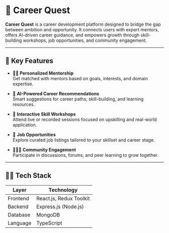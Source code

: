 # 🎯 Career Quest

**Career Quest** is a career development platform designed to bridge the gap between ambition and opportunity. It connects users with expert mentors, offers AI-driven career guidance, and empowers growth through skill-building workshops, job opportunities, and community engagement.

---

## 🚀 Key Features

- 👨‍🏫 **Personalized Mentorship**  
  Get matched with mentors based on goals, interests, and domain expertise.

- 🤖 **AI-Powered Career Recommendations**  
  Smart suggestions for career paths, skill-building, and learning resources.

- 🧠 **Interactive Skill Workshops**  
  Attend live or recorded sessions focused on upskilling and real-world application.

- 💼 **Job Opportunities**  
  Explore curated job listings tailored to your skillset and career stage.

- 🧑‍🤝‍🧑 **Community Engagement**  
  Participate in discussions, forums, and peer learning to grow together.

---

## 🧑‍💻 Tech Stack

| Layer         | Technology             |
|---------------|------------------------|
| Frontend      | React.js, Redux Toolkit |
| Backend       | Express.js (Node.js)    |
| Database      | MongoDB                 |
| Language      | TypeScript              |




